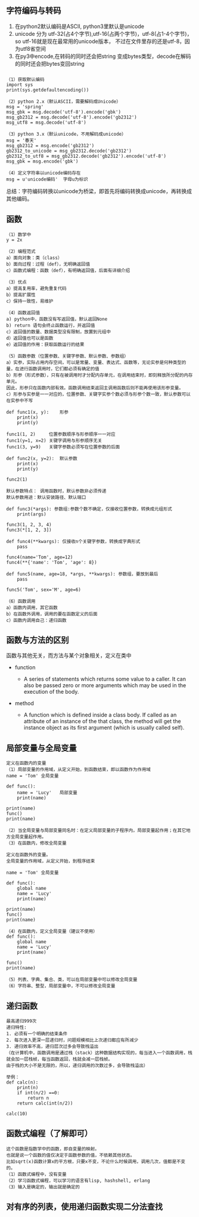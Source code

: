 ## 字符编码与转码 ##
1. 在python2默认编码是ASCII, python3里默认是unicode
2. unicode 分为 utf-32(占4个字节),utf-16(占两个字节)，utf-8(占1-4个字节)， so utf-16就是现在最常用的unicode版本， 不过在文件里存的还是utf-8，因为utf8省空间
3. 在py3中encode,在转码的同时还会把string 变成bytes类型，decode在解码的同时还会把bytes变回string
###
	（1）获取默认编码
	import sys
	print(sys.getdefaultencoding())
	
	（2）python 2.x（默认ASCII，需要解码成Unicode）
	msg = 'spring'	
	msg_gbk = msg.decode('utf-8').encode('gbk')	
	msg_gb2312 = msg.decode('utf-8').encode('gb2312')	
	msg_utf8 = msg.decode('utf-8')
		
	（3）python 3.x（默认unicode，不用解码成unicode）
	msg = '春天'	
	msg_gb2312 = msg.encode('gb2312')	
	gb2312_to_unicode = msg_gb2312.decode('gb2312')	
	gb2312_to_utf8 = msg_gb2312.decode('gb2312').encode('utf-8')	
	msg_gbk = msg.encode('gbk')
	
	（4）定义字符串以unicode编码存在
	msg = u'unicode编码'	字母u为标识

总结：字符编码转换以unicode为桥梁，即首先将编码转换成unicode，再转换成其他编码。

## 函数 ##
	（1）数学中
	y = 2x
	
	（2）编程范式
	a）面向对象：类（class）
	b）面向过程：过程（def），无明确返回值
	c）函数式编程：函数（def），有明确返回值，后面有详细介绍
	
	（3）优点
	a）提高复用率，避免重复代码
	b）提高扩展性
	c）保持一致性，易维护
	
	（4）函数返回值
	a) python中，函数没有写返回值，默认返回None
	b) return 语句会终止函数运行，并返回值
	c）返回值的数量、数据类型没有限制，放置到元组中
	d）返回值也可以是函数
	e）返回值的作用：获取函数运行的结果
	
	（5）函数参数（位置参数、关键字参数、默认参数、参数组）
	a）实参，实际占用内存空间，可以是常量、变量、表达式、函数等，无论实参是何种类型的量，在进行函数调用时，它们都必须有确定的值
	b）形参（形式参数），只有在被调用时才分配内存单元，在调用结束时，即刻释放所分配的内存单元。
	因此，形参只在函数内部有效。函数调用结束返回主调用函数后则不能再使用该形参变量。
	c）形参与实参是一一对应的，位置参数、关键字实参个数必须与形参个数一致，默认参数可以在实参中不写
	
	def func1(x, y):	形参
		print(x)
		print(y)
	
	func1(1, 2)		位置参数顺序与形参顺序一一对应
	func1(y=1, x=2) 关键字调用与形参顺序无关
	func1(3, y=9)	关键字参数必须写在位置参数的后面
	
	def func2(x, y=2):	默认参数
		print(x)
		print(y)
		
	func2(1)	
	
	默认参数特点： 调用函数时，默认参数非必须传递
	默认参数用途：默认安装路径、默认端口
	
	def func3(*args): 参数组:参数个数不确定，仅接收位置参数，转换成元组形式 
		print(args)
		
	func3(1, 2, 3, 4)	
	func3(*[1, 2, 3])
	
	def func4(**kwargs): 仅接收n个关键字参数，转换成字典形式
		pass
		
	func4(name='Tom', age=12)	
	func4(**{'name': 'Tom', 'age': 8})
	
	def func5(name, age=18, *args, **kwargs): 参数组，要放到最后
		pass
		
	func5('Tom', sex='M', age=6)	
	
	（6）函数调用
	a）函数内调用，其它函数
	b）在函数外调用，调用的要在函数定义的后面
	c）函数内调用自己：递归函数

## 函数与方法的区别 ##
函数与其他无关，而方法与某个对象相关，定义在类中

- function
	- A series of statements which returns some value to a caller. It can also be passed zero or more arguments which may be used in the execution of the body.

- method
	- A function which is defined inside a class body. If called as an attribute of an instance of the that class, the method will get the instance object as its first argument (which is usually called self).


## 局部变量与全局变量 ##
	定义在函数内的变量
	（1）局部变量的作用域，从定义开始，到函数结束，即以函数作为作用域
	name = 'Tom' 全局变量
	
	def func():
	    name = 'Lucy'	局部变量
	    print(name)
	
	print(name)	
	func()
	print(name)
		
	（2）当全局变量与局部变量同名时：在定义局部变量的子程序内，局部变量起作用；在其它地方全局变量起作用。
	（3）在函数内，修改全局变量
	
	定义在函数外的变量。
	全局变量的作用域，从定义开始，到程序结束
	
	name = 'Tom' 全局变量
	
	def func():
	    global name
	    name = 'Lucy'
	    print(name)
	
	print(name)	
	func()
	print(name)
	
	（4）在函数内，定义全局变量（建议不使用）
	def func():
	    global name
	    name = 'Lucy'
	    print(name)
	
	func()
	print(name)
	
	（5）列表、字典、集合、类，可以在局部变量中可以修改全局变量
	（6）字符串、整型，局部变量中，不可以修改全局变量

## 递归函数 ##
	最高递归999次
	递归特性:
	1. 必须有一个明确的结束条件
	2. 每次进入更深一层递归时，问题规模相比上次递归都应有所减少
	3. 递归效率不高，递归层次过多会导致栈溢出
	（在计算机中，函数调用是通过栈（stack）这种数据结构实现的，每当进入一个函数调用，栈就会加一层栈帧，每当函数返回，栈就会减一层栈帧。
	由于栈的大小不是无限的，所以，递归调用的次数过多，会导致栈溢出）
	
	举例：
	def calc(n):
	    print(n)
	    if int(n/2) ==0:
	        return n
	    return calc(int(n/2))
	 
	calc(10)

## 函数式编程（了解即可） ##
	这个函数是指数学中的函数，即自变量的映射。
	也就是说一个函数的值仅决定于函数参数的值，不依赖其他状态。
	比如sqrt(x)函数计算x的平方根，只要x不变，不论什么时候调用，调用几次，值都是不变的。
	（1）函数式编程中，没有变量
	（2）学习函数式编程，可以学习的语言有lisp, hashshell, erlang
	（3）输入是确定的，输出就是确定的	

## 对有序的列表，使用递归函数实现二分法查找 ##

